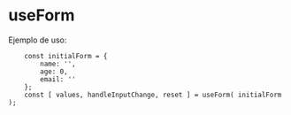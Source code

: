 # useForm

Ejemplo de uso:
```
    const initialForm = {
        name: '',
        age: 0,
        email: ''
    };
    const [ values, handleInputChange, reset ] = useForm( initialForm );
```
